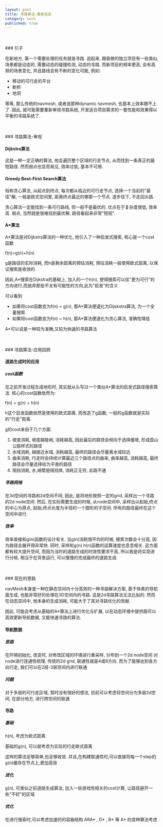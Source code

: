 ```yaml
---
layout: post
title: 寻路算法-重新启发
category: tech
published: true
---
```

<br>
<br>
### 引子

在新地方, 第一个需要处理的任务就是寻路. 说起来, 跟我做的独立项目有一些类似, 场景都是动态的. 需要动态的碰撞检测, 动态的寻路.
而新项目的频率更高, 会有高频的场景变化, 并且路线会有不断的变化可能, 例如:

* 移动的可行走的平台
* 断桥
* 地洞

等等, 那么传统的navmesh, 或者说那种dynamic navmesh, 也基本上效率跟不上了.
因此, 就可能需要重新审视寻路系统, 开发适合项目需求的一套性能和效果得以平衡的寻路系统了.

<br>
<br>
### 寻路算法-审视

#### Dijkstra算法

这是一种一定正确的算法, 他会遍历整个区域的行走节点, 从而找到一条真正的最短路径. 然而弱点也显而易见, 效率过低, 基本不可用.

#### Greedy Best-First Search算法

俗称贪心算法, 从起点到终点, 每次都从临近的可行走节点, 选择一个当前的"最佳"解, 一般是欧式空间里, 距离终点最近的哪那一个节点. 逐步往下, 不走回头路.

贪心算法一定能找到一条可行路线, 但一般不是最优的. 优点在于复杂度很低, 效率高. 弱点, 当然就是很难找到最优解, 路径看起来非常"短视".

#### A*算法

A*算法是对Dijkstra算法的一种优化, 他引入了一种启发式搜索, 核心是一个cost函数

f(n)=g(n)+h(n)

g是路径的实际消耗, 而h是剩余距离的预估消耗, 预估消耗一般使用欧式距离, 以保证搜索是收敛的.

因此,A*搜索在Dijkstra的基础上, 加入的一个h(n), 使得搜索可以往"更为可行"的方向进行,而放弃那些不太有可能性的方向,此为"启发"的含义

可以看到

* 如果将cost函数变为f(n) = g(n), 那A*算法便退化为Dijskstra算法, 为一个全量搜索
* 如果将cost函数变为f(n) = h(n), 那A*算法便退化为贪心算法, 准确性降低

A*可以说是一种较为准确,又较为快速的寻路算法

<br>
<br>
### 寻路算法-应用回顾

#### 道路生成时的应用

##### cost函数

在之前开发过程生成地形时, 其实就从头写过一个类似A*算法的启发式路径搜索算法. 核心的cost函数依然为:

f(n) = g(n) + h(n)

h这个启发函数依然是使用的欧式距离.
而改造了g函数, 一般的g函数就是实际的"行走"距离.

g的cost来自于几个方面:

1. 坡度消耗, 坡度越陡峭, 消耗越高, 因此最后的路径会倾向于选择缓坡, 形成盘山公路样式的路径
2. 水域消耗, 越接近水域, 消耗越高, 最终的路径会尽量离水域较远
3. 曲率消耗, 行走时会持续计算最近三个路径点的曲率, 曲率越高, 消耗越高, 最终路径会尽量选择较为平直的路径
4. 阻挡消耗, 水,峭壁是阻挡体, 消耗正无穷, 此路不通

##### 寻路网格

在3d空间的寻路和2d空间不同, 因此, 是将地形按照一定的grid, 采样出一个寻路的2d node空间. 
然后, 在实际需要生成的时候, 从node空间中, 采样出以起始,终点的中心为原点,
起始,终点长度为半径的一个圆形的子空间. 所有的路径最终在这个空间中进行.

##### 效率

效率直接和g(n)函数的设计有关, 当g(n)消耗很平均的时候, 搜索次数会十分高, 因为路径会展开得非常快. 同时, 采样和g(n) h(n)函数的运算速度也息息相关. 
这方面都有较大提升空间, 而因为当时的道路生成的时效性要求不高, 所以我是将实现进行分帧, 相当于在背景运行, 可以慢慢的完成最终的道路生成

<br>
<br>
### 现在的思路

navMesh本身是一种在静态空间内十分高效的一种寻路解决方案, 基于体素的导航面生成, 也能非常好的处理在3D空间内的寻路. 这是2d寻路算法无法比拟的.
然而在动态空间中, 他本身的生成消耗, 可能大于了其对寻路优化的贡献.

因此, 可能会考虑从基础的A*算法上进行优化与扩展, 以在动态环境中提供既可以高效更新导航数据, 又能快速寻路的算法.

#### 导航数据

##### 思路

在环境初始化, 改变时, 对修改区域的环境进行重采样, 分布到一个2d node空间
对node进行连通性梳理, 传统的2d grid, 联通性就是4或8方向. 而为了能够达到各方向行走, 我们可以在2层-3层空间内进行联通

##### 问题

对于多层的可行走区域, 暂时没有很好的想法, 目前可以考虑将空间分为多层2d空间, 在部分地方, 进行跨空间的联通

#### 寻路

##### 基础

h(n), 考虑为欧式距离

基础的g(n), 可以就考虑为实际的行走欧式距离

这样的算法足够简单,也足够收敛.
并且,在构建联通性时,可以直接将每一个step的g(n)缓存在节点上,更加高效

##### 进化

g(n), 可类似之前道路生成算法, 加入一些游戏性相关的cost计算, 让路径避开一些"不好"的区域

##### 优化

在进行搜索时,可以考虑加速的的容器结构
ARA* , D* , B* 等 A* 的变种算法考虑
